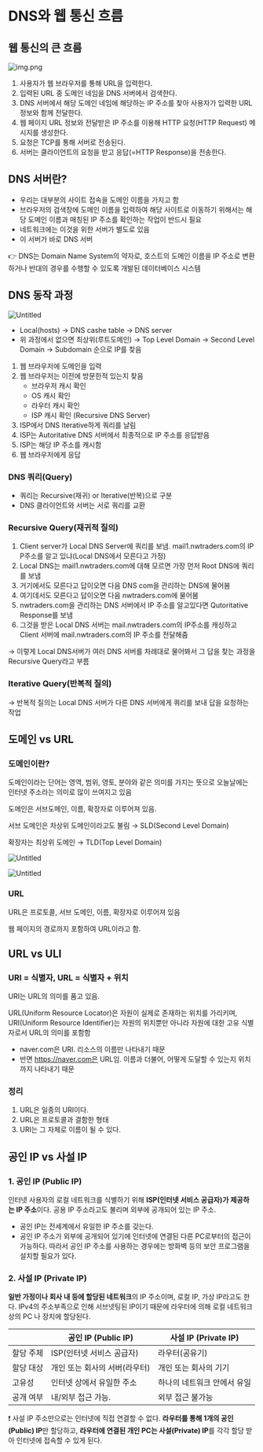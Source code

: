 # DNS와 웹 통신 흐름

## 웹 통신의 큰 흐름

![img.png](https://prod-files-secure.s3.us-west-2.amazonaws.com/3c793912-0294-456e-ba59-f7da91aea06d/5f177aed-bb23-4647-8f40-c3634c45b01c/img.png)

1. 사용자가 웹 브라우저를 통해 URL을 입력한다.
2. 입력된 URL 중 도메인 네임을 DNS 서버에서 검색한다.
3. DNS 서버에서 해당 도메인 네임에 해당하는 IP 주소를 찾아 사용자가 입력한 URL 정보와 함께 전달한다.
4. 웹 페이지 URL 정보와 전달받은 IP 주소를 이용해 HTTP 요청(HTTP Request) 메시지를 생성한다.
5. 요청은 TCP를 통해 서버로 전송된다.
6. 서버는 클라이언트의 요청을 받고 응답(=HTTP Response)을 전송한다.

## DNS 서버란?

- 우리는 대부분의 사이트 접속을 도메인 이름을 가지고 함
- 브라우저의 검색창에 도메인 이름을 입력하여 해당 사이트로 이동하기 위해서는 해당 도메인 이름과 매칭된 IP 주소를 확인하는 작업이 반드시 필요
- 네트워크에는 이것을 위한 서버가 별도로 있음
- 이 서버가 바로 DNS 서버

<aside>
👉 DNS는 Domain Name System의 약자로, 호스트의 도메인 이름을 IP 주소로 변환하거나 반대의 경우를 수행할 수 있도록 개발된 데이터베이스 시스템

</aside>

## DNS 동작 과정

![Untitled](https://prod-files-secure.s3.us-west-2.amazonaws.com/3c793912-0294-456e-ba59-f7da91aea06d/097828df-de46-4e2c-bacd-b74caa3bf5cc/Untitled.png)

- Local(hosts) → DNS cashe table → DNS server
- 위 과정에서 없으면 최상위(루트도메인) → Top Level Domain → Second Level Domain → Subdomain 순으로 IP를 찾음

1. 웹 브라우저에 도메인을 입력
2. 웹 브라우저는 이전에 방문한적 있는지 찾음
    - 브라우저 캐시 확인
    - OS 캐시 확인
    - 라우터 캐시 확인
    - ISP 캐시 확인 (Recursive DNS Server)
3. ISP에서 DNS Iterative하게 쿼리를 날림
4. ISP는 Autoritative DNS 서버에서 최종적으로 IP 주소를 응답받음
5. ISP는 해당 IP 주소를 캐시함
6. 웹 브라우저에게 응답

### DNS 쿼리(Query)

- 쿼리는 Recursive(재귀) or Iterative(반복)으로 구분
- DNS 클라이언트와 서버는 서로 쿼리를 교환

### Recursive Query(재귀적 질의)

1. Client server가 Local DNS Server에 쿼리를 보냄. mail1.nwtraders.com의 IP P주소를 알고 있냐(Local DNS에서 모른다고 가정)
2. Local DNS는  mail1.nwtraders.com에 대해 모르면 가장 먼저 Root DNS에 쿼리를 보냄
3. 거기에서도 모른다고 답이오면 다음 DNS com을 관리하는 DNS에 물어봄
4. 여기데서도 모른다고 답이오면 다음 nwtraders.com에 물어봄
5. nwtraders.com을 관리하는 DNS 서버에서 IP 주소를 알고있다면 Qutoritative Response를 보냄
6. 그것을 받은 Local DNS 서버는 mail.nwtraders.com의 IP주소를 캐싱하고 Client 서버에 mail.nwtraders.com의 IP 주소를 전달해줌

→ 이렇게 Local DNS서버가 여러 DNS 서버를 차례대로 물어봐서 그 답을 찾는 과정을 Recursive Query라고 부름

### Iterative Query(반복적 질의)

→ 반복적 질의는 Local DNS 서버가 다른 DNS 서버에게 쿼리를 보내 답을 요청하는 작업

## 도메인 vs URL

### 도메인이란?

도메인이라는 단어는 영역, 범위, 영토, 분야와 같은 의미를 가지는 뜻으로 오늘날에는 인터넷 주소라는 의미로 많이 쓰여지고 있음

도메인은 서브도메인, 이름, 확장자로 이루어져 있음.

서브 도메인은 차상위 도메인이라고도 불림 → SLD(Second Level Domain)

확장자는 최상위 도메인 → TLD(Top Level Domain)

![Untitled](https://prod-files-secure.s3.us-west-2.amazonaws.com/3c793912-0294-456e-ba59-f7da91aea06d/01dc6c2c-bf19-4048-8549-4ab0b77560d1/Untitled.png)

![Untitled](https://prod-files-secure.s3.us-west-2.amazonaws.com/3c793912-0294-456e-ba59-f7da91aea06d/72b14edf-2920-4d9d-bb31-3224b0d48fa6/Untitled.png)

### URL

URL은 프로토콜, 서브 도메인, 이름, 확장자로 이루어져 있음

웹 페이지의 경로까지 포함하여 URL이라고 함.

## URL vs ULI

### URI = 식별자, URL = 식별자 + 위치

URI는 URL의 의미를 품고 있음.

URL(Uniform Resource Locator)은 자원이 실제로 존재하는 위치를 가리키며, URI(Uniform Resource Identifier)는 자원의 위치뿐만 아니라 자원에 대한 고유 식별자로서 URL의 의미를 포함함

- naver.com은 URI. 리소스의 이름만 나타내기 때문
- 반면 https://naver.com은 URL임. 이름과 더불어, 어떻게 도달할 수 있는지 위치까지 나타내기 때문

### 정리

1. URL은 일종의 URI이다.
2. URL은 프로토콜과 결함한 형태
3. URI는 그 자체로 이름이 될 수 있다.

## 공인 IP vs 사설 IP

### 1. 공인 IP (Public IP)

인터넷 사용자의 로컬 네트워크를 식별하기 위해 **ISP(인터넷 서비스 공급자)가 제공하는 IP 주소**이다. 공용 IP 주소라고도 불리며 외부에 공개되어 있는 IP 주소.

- 공인 IP는 전세계에서 유일한 IP 주소를 갖는다.
- 공인 IP 주소가 외부에 공개되어 있기에 인터넷에 연결된 다른 PC로부터의 접근이 가능하다. 따라서 공인 IP 주소를 사용하는 경우에는 방화벽 등의 보안 프로그램을 설치할 필요가 있다.

### 2. 사설 IP (Private IP)

**일반 가정이나 회사 내 등에 할당된 네트워크**의 IP 주소이며, 로컬 IP, 가상 IP라고도 한다. IPv4의 주소부족으로 인해 서브넷팅된 IP이기 때문에 라우터에 의해 로컬 네트워크상의 PC 나 장치에 할당된다.

|  | 공인 IP (Public IP) | 사설 IP (Private IP) |
| --- | --- | --- |
| 할당 주체 | ISP(인터넷 서비스 공급자) | 라우터(공유기) |
| 할당 대상 | 개인 또는 회사의 서버(라우터) | 개인 또는 회사의 기기 |
| 고유성 | 인터넷 상에서 유일한 주소 | 하나의 네트워크 안에서 유일 |
| 공개 여부 | 내/외부 접근 가능. | 외부 접근 불가능 |

❗ 사설 IP 주소만으로는 인터넷에 직접 연결할 수 없다. **라우터를 통해 1개의 공인(Public) IP**만 할당하고, **라우터에 연결된 개인 PC는 사설(Private) IP**를 각각 할당 받아 인터넷에 접속할 수 있게 된다.